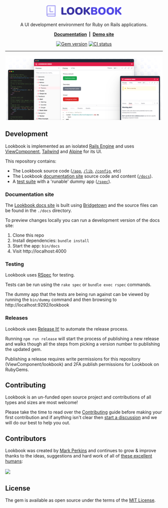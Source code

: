 <div align="center">
<br>
<p><a href="https://lookbook.build"><img src=".github/assets/lookbook_logo.svg" width="240"></a></p>

<p>A UI development environment for Ruby on Rails applications.</p>

<p><strong><a href="https://lookbook.build">Documentation</a> &nbsp;|&nbsp; <a href="http://demo.lookbook.build/">Demo site</a></strong></p>

<p><a href="https://rubygems.org/gems/lookbook"><img src="https://img.shields.io/gem/v/lookbook" alt="Gem version"></a>
<a href="https://github.com/ViewComponent/lookbook/actions/workflows/ci.yml"><img src="https://github.com/ViewComponent/lookbook/actions/workflows/ci.yml/badge.svg" alt="CI status"></a></p>

</div>

---

[![Lookbook UI](.github/assets/lookbook_ui.png)](http://lookbook.build/)

## Development

Lookbook is implemented as an isolated [Rails Engine](https://guides.rubyonrails.org/engines.html) and uses [ViewComponent](https://viewcomponent.org), [Tailwind](https://tailwindcss.com/) and [Alpine](https://alpinejs.dev/) for its UI.

This repository contains:

* The Lookbook source code ([`/app`](https://github.com/ViewComponent/lookbook/tree/main/app), [`/lib`](https://github.com/ViewComponent/lookbook/tree/main/lib), [`/config`](https://github.com/ViewComponent/lookbook/tree/main/config), etc)
* The Lookbook [documentation site](#docs-site) source code and content ([`/docs`](https://github.com/ViewComponent/lookbook/tree/main/docs)).
* A [test suite](#testing) with a 'runable' dummy app ([`/spec`](https://github.com/ViewComponent/lookbook/tree/main/spec)).

### Documentation site

The [Lookbook docs site](https://lookbook.build) is built using [Bridgetown](https://www.bridgetownrb.com/) and the source files can be found in the `./docs` directory.

To preview changes locally you can run a development version of the docs site:

1. Clone this repo
2. Install dependencies: `bundle install`
3. Start the app: `bin/docs`
4. Visit http://localhost:4000 

### Testing

Lookbook uses [RSpec](https://relishapp.com/rspec) for testing.

Tests can be run using the `rake spec` or `bundle exec rspec` commands.

The dummy app that the tests are being run against can be viewed by running the `bin/dummy` command and then browsing to http://localhost:9292/lookbook

### Releases

Lookbook uses [Release It!](https://github.com/release-it/release-it) to automate the release process.

Running `npm run release` will start the process of publishing a new release and walks though all the steps from picking a version number to publishing the updated gem.

Publishing a release requires write permissions for this repository (ViewComponent/lookbook) and 2FA publish permissions for Lookbook on RubyGems.

## Contributing

Lookbook is an un-funded open source project and contributions of all types and sizes are most welcome!

Please take the time to read over the [Contributing](./CONTRIBUTING.md) guide before making your first contribution and if anything isn't clear then [start a discussion](https://github.com/ViewComponent/lookbook/discussions) and we will do our best to help you out.

## Contributors 

Lookbook was created by [Mark Perkins](https://github.com/allmarkedup) and continues to grow
&amp; improve thanks to the ideas, suggestions and hard work of all of [these excellent humans](https://github.com/ViewComponent/lookbook/graphs/contributors):
<br>
<br>
<a href="https://github.com/ViewComponent/lookbook/graphs/contributors">
  <img src="https://contrib.rocks/image?repo=ViewComponent/lookbook&columns=14" width="800" />
</a>

## License

The gem is available as open source under the terms of the [MIT License](https://opensource.org/licenses/MIT).